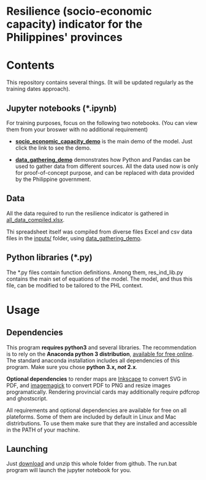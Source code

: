 Resilience (socio-economic capacity) indicator for the Philippines' provinces
====================

# Contents

This repository contains several things. (It will be updated regularly as the training dates approach).

## Jupyter notebooks  (*.ipynb)

For training purposes, focus on the following two notebooks. (You can view them from your broswer with no additional requirement)
* **[socio_economic_capacity_demo](socio_economic_capacity_demo.ipynb)** is the main demo of the model. Just click the link to see the demo. 

* **[data_gathering_demo](data_gathering_demo.ipynb)** demonstrates how Python and Pandas can be used to gather data from different sources.
All the data used now is only for proof-of-concept purpose, and can be replaced with data provided by the Philippine government.

## Data
All the data required to run the resilience indicator is gathered in [all_data_compiled.xlsx](all_data_compiled.xlsx).

Thi spreadsheet itself was compiled from diverse files Excel and csv data files in the [inputs/](inputs/) folder, using [data_gathering_demo](data_gathering_demo.ipynb).

## Python libraries (*.py)
The *.py files contain function definitions. Among them, res_ind_lib.py contains the main set of equations of the model. The model, and thus this file, can be modified to be tailored to the PHL context.

# Usage

## Dependencies

This program **requires python3** and several libraries. The recommendation is to rely on the **Anaconda python 3 distribution**, [available for free online](https://www.continuum.io/downloads). The standard anaconda installation includes all dependencies of this program.
 Make sure you chose **python 3.x, *not* 2.x**.

**Optional dependencies** to render maps are [Inkscape](https://inkscape.org/en/) to convert SVG in PDF,  and [imagemagick](http://www.imagemagick.org/script/index.php) to convert PDF to PNG and resize images programatically. Rendering provincial cards may additionally require pdfcrop and ghostscript.

All requirements and optional dependencies are available for free on all plateforms. Some of them are included by default in Linux and Mac distrirbutions. To use them make sure that they are installed and accessible in the PATH of your machine. 


## Launching 
Just [download](https://github.com/adrivsh/resilience_indicator_phl/archive/master.zip) and unzip this whole folder from github. 
The run.bat program will launch the jupyter notebook for you.









